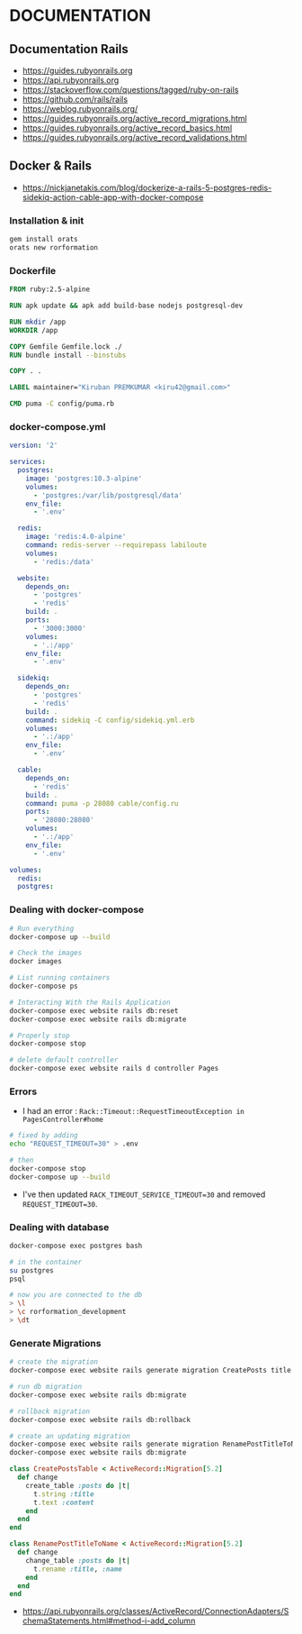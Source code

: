 # DOCUMENTATION

## Documentation Rails

- https://guides.rubyonrails.org
- https://api.rubyonrails.org
- https://stackoverflow.com/questions/tagged/ruby-on-rails
- https://github.com/rails/rails
- https://weblog.rubyonrails.org/
- https://guides.rubyonrails.org/active_record_migrations.html
- https://guides.rubyonrails.org/active_record_basics.html
- https://guides.rubyonrails.org/active_record_validations.html

## Docker & Rails

- https://nickjanetakis.com/blog/dockerize-a-rails-5-postgres-redis-sidekiq-action-cable-app-with-docker-compose

### Installation & init

```bash
gem install orats
orats new rorformation
```

### Dockerfile

```dockerfile
FROM ruby:2.5-alpine

RUN apk update && apk add build-base nodejs postgresql-dev

RUN mkdir /app
WORKDIR /app

COPY Gemfile Gemfile.lock ./
RUN bundle install --binstubs

COPY . .

LABEL maintainer="Kiruban PREMKUMAR <kiru42@gmail.com>"

CMD puma -C config/puma.rb
```

### docker-compose.yml

```yml
version: '2'

services:
  postgres:
    image: 'postgres:10.3-alpine'
    volumes:
      - 'postgres:/var/lib/postgresql/data'
    env_file:
      - '.env'

  redis:
    image: 'redis:4.0-alpine'
    command: redis-server --requirepass labiloute
    volumes:
      - 'redis:/data'

  website:
    depends_on:
      - 'postgres'
      - 'redis'
    build: .
    ports:
      - '3000:3000'
    volumes:
      - '.:/app'
    env_file:
      - '.env'

  sidekiq:
    depends_on:
      - 'postgres'
      - 'redis'
    build: .
    command: sidekiq -C config/sidekiq.yml.erb
    volumes:
      - '.:/app'
    env_file:
      - '.env'

  cable:
    depends_on:
      - 'redis'
    build: .
    command: puma -p 28080 cable/config.ru
    ports:
      - '28080:28080'
    volumes:
      - '.:/app'
    env_file:
      - '.env'

volumes:
  redis:
  postgres:
```

### Dealing with docker-compose

```bash
# Run everything
docker-compose up --build

# Check the images
docker images

# List running containers
docker-compose ps

# Interacting With the Rails Application
docker-compose exec website rails db:reset
docker-compose exec website rails db:migrate

# Properly stop
docker-compose stop

# delete default controller
docker-compose exec website rails d controller Pages
```

### Errors

- I had an error : `Rack::Timeout::RequestTimeoutException in PagesController#home`

```bash
# fixed by adding
echo "REQUEST_TIMEOUT=30" > .env

# then
docker-compose stop
docker-compose up --build
```

- I've then updated `RACK_TIMEOUT_SERVICE_TIMEOUT=30` and removed `REQUEST_TIMEOUT=30`.

### Dealing with database

```bash
docker-compose exec postgres bash

# in the container
su postgres
psql

# now you are connected to the db
> \l
> \c rorformation_development
> \dt
```

### Generate Migrations

```bash
# create the migration
docker-compose exec website rails generate migration CreatePosts title:string content:text

# run db migration
docker-compose exec website rails db:migrate

# rollback migration
docker-compose exec website rails db:rollback

# create an updating migration
docker-compose exec website rails generate migration RenamePostTitleToName
docker-compose exec website rails db:migrate
```

```ruby
class CreatePostsTable < ActiveRecord::Migration[5.2]
  def change
    create_table :posts do |t|
      t.string :title
      t.text :content
    end
  end
end
```

```ruby
class RenamePostTitleToName < ActiveRecord::Migration[5.2]
  def change
    change_table :posts do |t|
      t.rename :title, :name
    end
  end
end
```

- https://api.rubyonrails.org/classes/ActiveRecord/ConnectionAdapters/SchemaStatements.html#method-i-add_column

